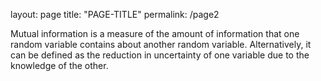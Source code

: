 layout: page
title: "PAGE-TITLE"
permalink: /page2

Mutual information is a measure of the amount of information that one random variable contains about another random variable. Alternatively, it can be defined as the reduction in uncertainty of one variable due to the knowledge of the other. 
